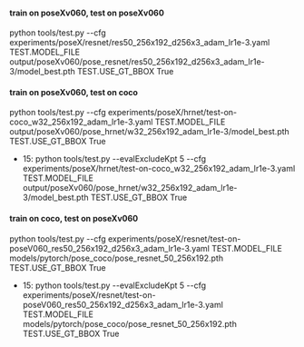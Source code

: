 #### train on poseXv060, test on poseXv060

python tools/test.py --cfg experiments/poseX/resnet/res50_256x192_d256x3_adam_lr1e-3.yaml TEST.MODEL_FILE output/poseXv060/pose_resnet/res50_256x192_d256x3_adam_lr1e-3/model_best.pth TEST.USE_GT_BBOX True



#### train on poseXv060, test on coco

python tools/test.py --cfg experiments/poseX/hrnet/test-on-coco_w32_256x192_adam_lr1e-3.yaml TEST.MODEL_FILE output/poseXv060/pose_hrnet/w32_256x192_adam_lr1e-3/model_best.pth TEST.USE_GT_BBOX True

+ 15: python tools/test.py --evalExcludeKpt 5 --cfg experiments/poseX/hrnet/test-on-coco_w32_256x192_adam_lr1e-3.yaml TEST.MODEL_FILE output/poseXv060/pose_hrnet/w32_256x192_adam_lr1e-3/model_best.pth TEST.USE_GT_BBOX True



#### train on coco, test on poseXv060

python tools/test.py --cfg experiments/poseX/resnet/test-on-poseV060_res50_256x192_d256x3_adam_lr1e-3.yaml TEST.MODEL_FILE models/pytorch/pose_coco/pose_resnet_50_256x192.pth TEST.USE_GT_BBOX True

+ 15: python tools/test.py --evalExcludeKpt 5 --cfg experiments/poseX/resnet/test-on-poseV060_res50_256x192_d256x3_adam_lr1e-3.yaml TEST.MODEL_FILE models/pytorch/pose_coco/pose_resnet_50_256x192.pth TEST.USE_GT_BBOX True

